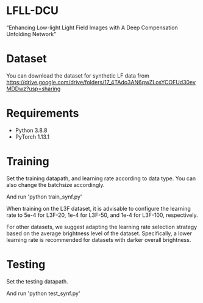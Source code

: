 # LFLL-DCU
“Enhancing Low-light Light Field Images with A Deep Compensation Unfolding Network” 

# Dataset
You can download the dataset for synthetic LF data from 
https://drive.google.com/drive/folders/17_4TAdo3AN6qwZLosYCOFUd30evMDDwz?usp=sharing

# Requirements
- Python 3.8.8
- PyTorch 1.13.1

# Training
Set the training datapath, and learning rate according to data type. You can also change the batchsize accordingly. 

And run 'python train_synf.py'

When training on the L3F dataset, it is advisable to configure the learning rate to 5e-4 for L3F-20, 1e-4 for L3F-50, and 1e-4 for L3F-100, respectively.

For other datasets, we suggest adapting the learning rate selection strategy based on the average brightness level of the dataset. Specifically, a lower learning rate is recommended for datasets with darker overall brightness.

# Testing
Set the testing datapath. 

And run 'python test_synf.py'
